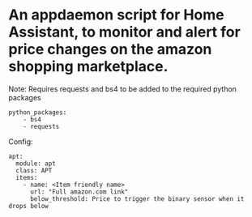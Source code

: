 # An appdaemon script for Home Assistant, to monitor and alert for price changes on the amazon shopping marketplace.

Note: Requires requests and bs4 to be added to the required python packages
```
python_packages:
    - bs4
    - requests
```

Config:<br/>
```
apt:
  module: apt
  class: APT
  items:
    - name: <Item friendly name>
      url: "Full amazon.com link"
      below_threshold: Price to trigger the binary sensor when it drops below
```
